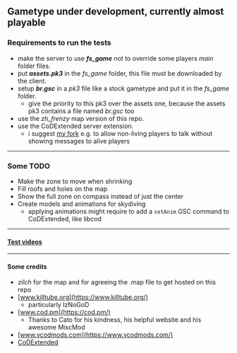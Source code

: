## Gametype under development, currently almost playable

### Requirements to run the tests

- make the server to use ***fs_game*** not to override some players *main* folder files.
- put ***assets.pk3*** in the *fs_game* folder, this file must be downloaded by the client.
- setup ***br.gsc*** in a *pk3* file like a stock gametype and put it in the *fs_game* folder.
  - give the priority to this pk3 over the assets one, because the assets pk3 contains a file named *br.gsc* too
- use the *zh_frenzy* map version of this repo.
- use the CoDExtended server extension.
  - i suggest [my fork](https://github.com/raphael12333/codextended-server) e.g. to allow non-living players to talk without showing messages to alive players
___
### Some TODO
- Make the zone to move when shrinking
- Fill roofs and holes on the map
- Show the full zone on compass instead of just the center
- Create models and animations for skydiving
  - applying animations might require to add a `setAnim` GSC command to CoDExtended, like libcod
___
#### [Test videos](https://www.youtube.com/playlist?list=PLTiI1XPSd-uVS_saGvqfgk7hgguxHc1Y0)
___
#### Some credits
- *zilch* for the map and for agreeing the .map file to get hosted on this repo
- [www.killtube.org](https://www.killtube.org/)
  - particularly IzNoGoD
- [www.cod.pm](https://cod.pm/)
  - Thanks to Cato for his kindness, his helpful website and his awesome MiscMod
- [www.vcodmods.com](https://www.vcodmods.com/)
- [CoDExtended](https://github.com/xtnded/codextended)
